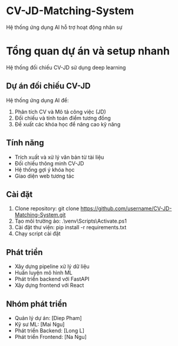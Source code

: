 # CV-JD-Matching-System
Hệ thống ứng dụng AI hỗ trợ hoạt động nhân sự

# Tổng quan dự án và setup nhanh
Hệ thống đối chiếu CV-JD sử dụng deep learning

## Dự án đối chiếu CV-JD
Hệ thống ứng dụng AI để:
1. Phân tích CV và Mô tả công việc (JD)
2. Đối chiếu và tính toán điểm tương đồng
3. Đề xuất các khóa học để nâng cao kỹ năng

## Tính năng
- Trích xuất và xử lý văn bản từ tài liệu
- Đối chiếu thông minh CV-JD
- Hệ thống gợi ý khóa học
- Giao diện web tương tác

## Cài đặt
1. Clone repository: git clone https://github.com/username/CV-JD-Matching-System.git
2. Tạo môi trường ảo: .\venv\Scripts\Activate.ps1
3. Cài đặt thư viện: pip install -r requirements.txt
4. Chạy script cài đặt

## Phát triển
- Xây dựng pipeline xử lý dữ liệu
- Huấn luyện mô hình ML
- Phát triển backend với FastAPI
- Xây dựng frontend với React

## Nhóm phát triển
- Quản lý dự án: [Diep Pham]
- Kỹ sư ML: [Mai Ngu]
- Phát triển Backend: [Long L]
- Phát triển Frontend: [Na Ngu]

